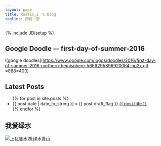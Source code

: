 ```yaml
---
layout: page
title: Rustic_Z 's Blog
tagline: 南柯一梦
---
```

{% include JB/setup %}

## Google Doodle -- first-day-of-summer-2016  

![google doodles](https://www.google.com/logos/doodles/2016/first-day-of-summer-2016-northern-hemisphere-5669295896920064-hp2x.gif =888*400)  

## Latest Posts  

<ul class="posts">
  {% for post in site.posts %}
    <li><span>{{ post.date | date_to_string }}</span> &raquo; {{ post.draft_flag }} <a href="{{ BASE_PATH }}{{ post.url }}">{{ post.title }}</a></li>
  {% endfor %}
</ul>

## 我爱绿水  

![上犹陡水湖 绿水青山](http://rustic.img-cn-qingdao.aliyuncs.com/myCollege/IMG_20160610_143824.jpg@888w)  
